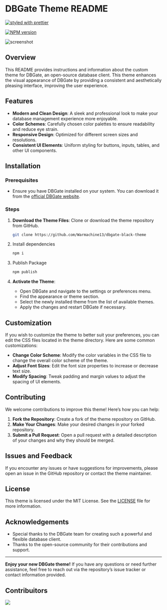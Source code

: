 # DBGate Theme README

[![styled with prettier](https://img.shields.io/badge/styled_with-prettier-ff69b4.svg)](https://github.com/prettier/prettier)

[![NPM version](https://img.shields.io/npm/v/dbgate-plugin-black-theme.svg)](https://www.npmjs.com/package/dbgate-plugin-black-theme)

![screenshot](https://i.imgur.com/oNIzVQe.png)  
## Overview

This README provides instructions and information about the custom theme for DBGate, an open-source database client. This theme enhances the visual appearance of DBGate by providing a consistent and aesthetically pleasing interface, improving the user experience.

## Features

- **Modern and Clean Design**: A sleek and professional look to make your database management experience more enjoyable.
- **Color Schemes**: Carefully chosen color palettes to ensure readability and reduce eye strain.
- **Responsive Design**: Optimized for different screen sizes and resolutions.
- **Consistent UI Elements**: Uniform styling for buttons, inputs, tables, and other UI components.

## Installation

### Prerequisites

- Ensure you have DBGate installed on your system. You can download it from the [official DBGate website](https://dbgate.org).

### Steps

1. **Download the Theme Files**: Clone or download the theme repository from GitHub.
    ```sh
    git clone https://github.com/Warmachine13/dbgate-black-theme
    ```

2. Install dependencies
    ```sh
    npm i
    ```

3. Publish Package
    ```sh
    npm publish
    ```

4. **Activate the Theme**:
    - Open DBGate and navigate to the settings or preferences menu.
    - Find the appearance or theme section.
    - Select the newly installed theme from the list of available themes.
    - Apply the changes and restart DBGate if necessary.

## Customization

If you wish to customize the theme to better suit your preferences, you can edit the CSS files located in the theme directory. Here are some common customizations:

- **Change Color Scheme**: Modify the color variables in the CSS file to change the overall color scheme of the theme.
- **Adjust Font Sizes**: Edit the font size properties to increase or decrease text size.
- **Modify Spacing**: Tweak padding and margin values to adjust the spacing of UI elements.

## Contributing

We welcome contributions to improve this theme! Here’s how you can help:

1. **Fork the Repository**: Create a fork of the theme repository on GitHub.
2. **Make Your Changes**: Make your desired changes in your forked repository.
3. **Submit a Pull Request**: Open a pull request with a detailed description of your changes and why they should be merged.

## Issues and Feedback

If you encounter any issues or have suggestions for improvements, please open an issue in the GitHub repository or contact the theme maintainer.

## License

This theme is licensed under the MIT License. See the [LICENSE](LICENSE) file for more information.

## Acknowledgements

- Special thanks to the DBGate team for creating such a powerful and flexible database client.
- Thanks to the open-source community for their contributions and support.

---

**Enjoy your new DBGate theme!** If you have any questions or need further assistance, feel free to reach out via the repository’s issue tracker or contact information provided.

## Contribuitors

[![](https://opencollective.com/dbgate-black-theme/contributors.svg?width=890&button=false)](https://github.com/Warmachine13/dbgate-black-theme/graphs/contributors)